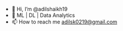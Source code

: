 - 👋 Hi, I’m @adilshaikh19
- 🌱 ML | DL | Data Analytics
- 📫 How to reach me adilsk0219@gmail.com

<!---
adilshaikh19/adilshaikh19 is a ✨ special ✨ repository because its `README.md` (this file) appears on your GitHub profile.
You can click the Preview link to take a look at your changes.
--->
